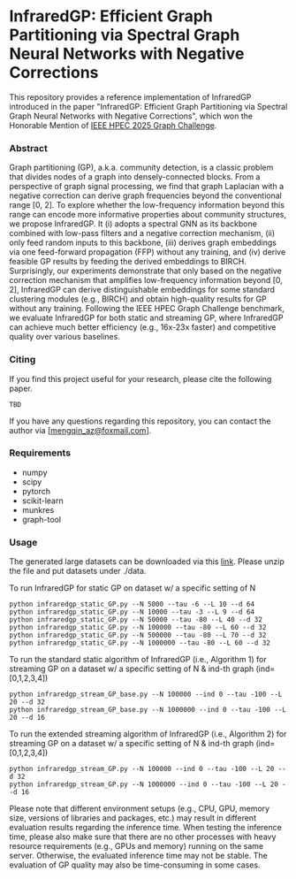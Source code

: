 # InfraredGP: Efficient Graph Partitioning via Spectral Graph Neural Networks with Negative Corrections

This repository provides a reference implementation of InfraredGP introduced in the paper "InfraredGP: Efficient Graph Partitioning via Spectral Graph Neural Networks with Negative Corrections", which won the Honorable Mention of [IEEE HPEC 2025 Graph Challenge](https://graphchallenge.mit.edu/champions).

### Abstract
Graph partitioning (GP), a.k.a. community detection, is a classic problem that divides nodes of a graph into densely-connected blocks. From a perspective of graph signal processing, we find that graph Laplacian with a negative correction can derive graph frequencies beyond the conventional range [0, 2]. To explore whether the low-frequency information beyond this range can encode more informative properties about community structures, we propose InfraredGP. It (i) adopts a spectral GNN as its backbone combined with low-pass filters and a negative correction mechanism, (ii) only feed random inputs to this backbone, (iii) derives graph embeddings via one feed-forward propagation (FFP) without any training, and (iv) derive feasible GP results by feeding the derived embeddings to BIRCH. Surprisingly, our experiments demonstrate that only based on the negative correction mechanism that amplifies low-frequency information beyond [0, 2], InfraredGP can derive distinguishable embeddings for some standard clustering modules (e.g., BIRCH) and obtain high-quality results for GP without any training. Following the IEEE HPEC Graph Challenge benchmark, we evaluate InfraredGP for both static and streaming GP, where InfraredGP can achieve much better efficiency (e.g., 16x-23x faster) and competitive quality over various baselines.

### Citing
If you find this project useful for your research, please cite the following paper.

```
TBD
```

If you have any questions regarding this repository, you can contact the author via [mengqin_az@foxmail.com].

### Requirements
- numpy
- scipy
- pytorch
- scikit-learn
- munkres
- graph-tool

### Usage
The generated large datasets can be downloaded via this [link](https://drive.google.com/file/d/1Rv6kHvpoBQwql0rdn7IBeahbVXTRwqlK/view?usp=sharing). Please unzip the file and put datasets under ./data.

To run InfraredGP for static GP on dataset w/ a specific setting of N
```
python infraredgp_static_GP.py --N 5000 --tau -6 --L 10 --d 64
python infraredgp_static_GP.py --N 10000 --tau -3 --L 9 --d 64
python infraredgp_static_GP.py --N 50000 --tau -80 --L 40 --d 32
python infraredgp_static_GP.py --N 100000 --tau -80 --L 60 --d 32
python infraredgp_static_GP.py --N 500000 --tau -80 --L 70 --d 32
python infraredgp_static_GP.py --N 1000000 --tau -80 --L 60 --d 32
```
To run the standard static algorithm of InfraredGP (i.e., Algorithm 1) for streaming GP on a dataset w/ a specific setting of N & ind-th graph (ind=[0,1,2,3,4])
```
python infraredgp_stream_GP_base.py --N 100000 --ind 0 --tau -100 --L 20 --d 32
python infraredgp_stream_GP_base.py --N 1000000 --ind 0 --tau -100 --L 20 --d 16
```
To run the extended streaming algorithm of InfraredGP (i.e., Algorithm 2) for streaming GP on a dataset w/ a specific setting of N & ind-th graph (ind=[0,1,2,3,4])
```
python infraredgp_stream_GP.py --N 100000 --ind 0 --tau -100 --L 20 --d 32
python infraredgp_stream_GP.py --N 1000000 --ind 0 --tau -100 --L 20 --d 16
```

Please note that different environment setups (e.g., CPU, GPU, memory size, versions of libraries and packages, etc.) may result in different evaluation results regarding the inference time. When testing the inference time, please also make sure that there are no other processes with heavy resource requirements (e.g., GPUs and memory) running on the same server. Otherwise, the evaluated inference time may not be stable. The evaluation of GP quality may also be time-consuming in some cases.